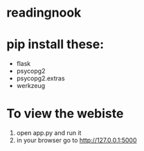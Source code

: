 # readingnook

# pip install these: 
- flask 
- psycopg2 
- psycopg2.extras
- werkzeug


# To view the webiste
1. open app.py and run it
2. in your browser go to http://127.0.0.1:5000
